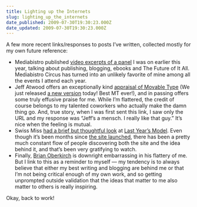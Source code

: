 ```yaml
---
title: Lighting up the Internets
slug: lighting_up_the_internets
date_published: 2009-07-30T19:30:23.000Z
date_updated: 2009-07-30T19:30:23.000Z
---
```


A few more recent links/responses to posts I’ve written, collected mostly for my own future reference:

- Mediabistro published [video excerpts of a panel](http://www.mediabistro.com/galleycat/web_tech/digital_publishing_acrobatics_122996.asp) I was on earlier this year, talking about publishing, blogging, ebooks and The Future of It All. Mediabistro Circus has turned into an unlikely favorite of mine among all the events I attend each year.
- Jeff Atwood offers an exceptionally kind [appraisal of Movable Type](http://www.codinghorror.com/blog/archives/001291.html) (We just released [a new version](http://www.movabletype.com/) today! Best MT ever!), and in passing offers some truly effusive praise for me. While I’m flattered, the credit of course belongs to my talented coworkers who actually make the damn thing go. And, true story, when I was first sent this link, I saw only the URL and my response was “Jeff’s a mensch. I really like that guy.” It’s nice when the feeling is mutual.
- Swiss Miss [had a brief but thoughtful look](http://www.swiss-miss.com/2009/07/last-years-model.html) at [Last Year’s Model](http://www.lastyearsmodel.org/). Even though it’s been months since [the site launched](/2009/04/sticking-with-last-years-model.html), there has been a pretty much constant flow of people discovering both the site and the idea behind it, and that’s been very gratifying to watch.
- Finally, [Brian Oberkirch](http://www.brianoberkirch.com/2009/07/24/anil-dash-wears-the-yellow-jersey/) is downright embarrassing in his flattery of me. But I link to this as a reminder to myself — my tendency is to always believe that either my best writing and blogging are behind me or that I’m not being critical enough of my own work, and so getting unprompted outside validation that the ideas that matter to me also matter to others is really inspiring.

Okay, back to work!
